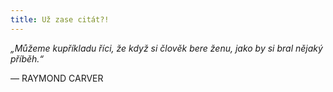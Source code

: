 ```yaml
---
title: Už zase citát?!
---
```


_„Můžeme kupříkladu říci, že když si člověk bere ženu, jako by si bral nějaký příběh.“_

— RAYMOND CARVER
